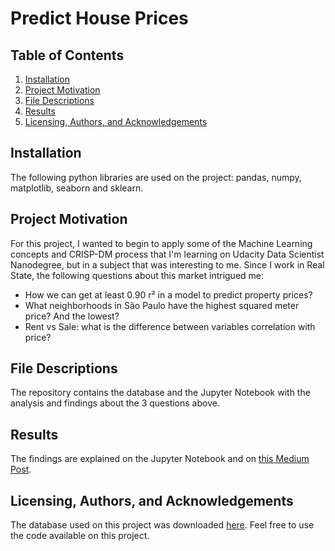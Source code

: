 # Predict House Prices

## Table of Contents

1. [Installation](#Installation)
2. [Project Motivation](#Project-Motivation)
3. [File Descriptions](#File-Descriptions)
4. [Results](#Results)
5. [Licensing, Authors, and Acknowledgements](#Licensing-Authors-and-Acknowledgements)

## Installation

The following python libraries are used on the project: pandas, numpy, matplotlib, seaborn and sklearn.

## Project Motivation

For this project, I wanted to begin to apply some of the Machine Learning concepts and CRISP-DM process that I'm learning on Udacity Data Scientist Nanodegree, but in a subject that was interesting to me. Since I work in Real State, the following questions about this market intrigued me:
- How we can get at least 0.90 r² in a model to predict property prices?
- What neighborhoods in São Paulo have the highest squared meter price? And the lowest?
- Rent vs Sale: what is the difference between variables correlation with price?

## File Descriptions

The repository contains the database and the Jupyter Notebook with the analysis and findings about the 3 questions above.

## Results

The findings are explained on the Jupyter Notebook and on [this Medium Post](https://juncken-marcos.medium.com/how-can-we-predict-house-prices-with-machine-learning-f26b9432a7aa).

## Licensing, Authors, and Acknowledgements

The database used on this project was downloaded [here](https://www.kaggle.com/argonalyst/sao-paulo-real-estate-sale-rent-april-2019). Feel free to use the code available on this project.
